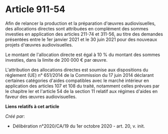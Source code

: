# Article 911-54

Afin de relancer la production et la préparation d'œuvres audiovisuelles, des allocations directes sont attribuées en
complément des sommes investies en application des articles 211-74 et 311-56, au titre des demandes présentées entre le 1er
janvier 2021 et le 30 juin 2021 pour des nouveaux projets d'œuvres audiovisuelles.

Le montant de l'allocation directe est égal à 10 % du montant des sommes investies, dans la limite de 200 000 € par œuvre.

L'attribution des allocations directes est soumise aux dispositions du règlement (UE) n° 651/2014 de la Commission du 17 juin
2014 déclarant certaines catégories d'aides compatibles avec le marché intérieur en application des articles 107 et 108 du
traité, notamment celles prévues par le chapitre Ier et l'article 54 de la section 11 relatif aux régimes d'aides en faveur
des œuvres audiovisuelles.

**Liens relatifs à cet article**

_Créé par_:

  - Délibération n°2020/CA/19 du 1er octobre 2020 - art. 20, v. init.
